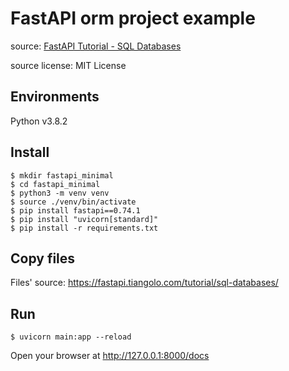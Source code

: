 # FastAPI orm project example

source: [FastAPI Tutorial - SQL Databases](https://fastapi.tiangolo.com/tutorial/sql-databases/)

source license: MIT License

## Environments
Python v3.8.2

## Install
```shell
$ mkdir fastapi_minimal
$ cd fastapi_minimal
$ python3 -m venv venv
$ source ./venv/bin/activate
$ pip install fastapi==0.74.1
$ pip install "uvicorn[standard]"
$ pip install -r requirements.txt
```

## Copy files
Files' source: https://fastapi.tiangolo.com/tutorial/sql-databases/

## Run
```shell
$ uvicorn main:app --reload
```

Open your browser at http://127.0.0.1:8000/docs
